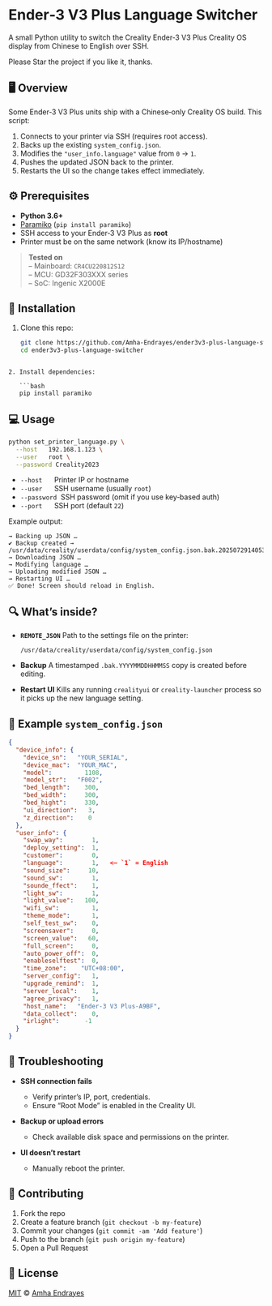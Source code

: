 # Ender‑3 V3 Plus Language Switcher

A small Python utility to switch the Creality Ender‑3 V3 Plus Creality OS display from Chinese to English over SSH.

Please Star the project if you like it, thanks.

## 🖥️ Overview

Some Ender‑3 V3 Plus units ship with a Chinese‑only Creality OS build. This script:

1. Connects to your printer via SSH (requires root access).
2. Backs up the existing `system_config.json`.
3. Modifies the `"user_info.language"` value from `0` → `1`.
4. Pushes the updated JSON back to the printer.
5. Restarts the UI so the change takes effect immediately.

## ⚙️ Prerequisites

- **Python 3.6+**  
- [Paramiko](https://pypi.org/project/paramiko/) (`pip install paramiko`)
- SSH access to your Ender‑3 V3 Plus as **root**  
- Printer must be on the same network (know its IP/hostname)

> **Tested on**  
> – Mainboard: `CR4CU220812S12`  
> – MCU: GD32F303XXX series  
> – SoC: Ingenic X2000E  

## 🚀 Installation

1. Clone this repo:
   ```bash
   git clone https://github.com/Amha-Endrayes/ender3v3-plus-language-switcher.git
   cd ender3v3-plus-language-switcher
```

2. Install dependencies:

   ```bash
   pip install paramiko
   ```

## 💻 Usage

```bash
python set_printer_language.py \
  --host   192.168.1.123 \
  --user   root \
  --password Creality2023
```

* `--host`      Printer IP or hostname
* `--user`      SSH username (usually `root`)
* `--password`  SSH password (omit if you use key‑based auth)
* `--port`      SSH port (default `22`)

Example output:

```
→ Backing up JSON …
✔ Backup created → /usr/data/creality/userdata/config/system_config.json.bak.20250729140530
→ Downloading JSON …
→ Modifying language …
→ Uploading modified JSON …
→ Restarting UI …
✅ Done! Screen should reload in English.
```

## 🔍 What’s inside?

* **`REMOTE_JSON`**
  Path to the settings file on the printer:

  ```text
  /usr/data/creality/userdata/config/system_config.json
  ```
* **Backup**
  A timestamped `.bak.YYYYMMDDHHMMSS` copy is created before editing.
* **Restart UI**
  Kills any running `crealityui` or `creality-launcher` process so it picks up the new language setting.

## 📄 Example `system_config.json`

```json
{
  "device_info": {
    "device_sn":   "YOUR_SERIAL",
    "device_mac":  "YOUR_MAC",
    "model":         1108,
    "model_str":   "F002",
    "bed_length":    300,
    "bed_width":     300,
    "bed_hight":     330,
    "ui_direction":   3,
    "z_direction":    0
  },
  "user_info": {
    "swap_way":        1,
    "deploy_setting":  1,
    "customer":        0,
    "language":        1,   <— `1` = English
    "sound_size":     10,
    "sound_sw":        1,
    "sounde_ffect":    1,
    "light_sw":        1,
    "light_value":   100,
    "wifi_sw":         1,
    "theme_mode":      1,
    "self_test_sw":    0,
    "screensaver":     0,
    "screen_value":   60,
    "full_screen":     0,
    "auto_power_off":  0,
    "enableselftest":  0,
    "time_zone":    "UTC+08:00",
    "server_config":   1,
    "upgrade_remind":  1,
    "server_local":    1,
    "agree_privacy":   1,
    "host_name":   "Ender-3 V3 Plus-A9BF",
    "data_collect":    0,
    "irlight":       -1
  }
}
```

## 🐞 Troubleshooting

* **SSH connection fails**

  * Verify printer’s IP, port, credentials.
  * Ensure “Root Mode” is enabled in the Creality UI.
* **Backup or upload errors**

  * Check available disk space and permissions on the printer.
* **UI doesn’t restart**

  * Manually reboot the printer.

## 🤝 Contributing

1. Fork the repo
2. Create a feature branch (`git checkout -b my-feature`)
3. Commit your changes (`git commit -am 'Add feature'`)
4. Push to the branch (`git push origin my-feature`)
5. Open a Pull Request

## 📄 License

[MIT](LICENSE) © [Amha Endrayes](https://github.com/Amha-Endrayes)



